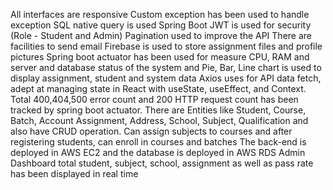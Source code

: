 All interfaces are responsive
Custom exception has been used to handle exception
SQL native query is used
Spring Boot JWT is used for security (Role - Student and Admin)
Pagination used to improve the API
There are facilities to send email
Firebase is used to store assignment files and profile pictures
Spring boot actuator has been used for measure CPU, RAM and server and database status of the system and
Pie, Bar, Line chart is used to display assignment, student and system data
Axios uses for API data fetch, adept at managing state in React with useState, useEffect, and Context.
Total 400,404,500 error count and 200 HTTP request count has been tracked by spring boot actuator.
There are Entities like Student, Course, Batch, Account Assignment, Address, School, Subject, Qualification and also have CRUD operation.
Can assign subjects to courses and after registering students, can enroll in courses and batches
The back-end is deployed in AWS EC2 and the database is deployed in AWS RDS
Admin Dashboard total student, subject, school, assignment as well as pass rate has been displayed in real time
